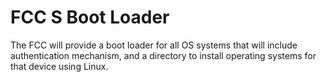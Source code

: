 # FCC S Boot Loader

The FCC will provide a boot loader for all OS systems that will include authentication mechanism, and a directory to install operating systems for that device using Linux.
